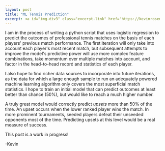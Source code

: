```yaml
---
layout: post
title: "ML Tennis Prediction"
excerpt: <a id="img-div3" class="excerpt-link" href="https://kevinrosenfield.com/Predict-Tennis/"><img width = "50%", height = "auto" src="/images/tennis_analytics.jpeg" alt="obtained from https://www.pinnacle.com/"></a><div id="img-box3" style="top:-60px;height:0px;width:100%;background-color:black;justify-self:center;opacity:0.5;position:relative"></div><div id="img-caption3" style="top:-113px;left:3px;height:55px;width:100%;;justify-self:center;position:relative;opacity:1.0;color:white;text-align:left;">TEXT HERE </div>
---
```

<div>
<p>
I am in the process of writing a python script that uses logistic regression to predict the outcomes of professional tennis matches on the basis of each players' previous match performance. The first iteration will only take into account each player's most recent match, but subsequent attempts to improve the model's predictive power will use more complex feature combinations, take momentum over multiple matches into account, and factor in the head-to-head record and statistics of each player.
</p>

<p>
I also hope to find richer data sources to incorporate into future iterations, as the data for which a large enough sample to run an adequately powered machine learning algorithm only covers the most superficial match statistics. I hope to train an initial model that can predict outcomes at least better than chance (50%), but would like to reach a much higher number.
</p>

<p>
A truly great model would correctly predict <i>upsets</i> more than 50% of the time. An upset occurs when the lower ranked player wins the match. In more prominent tournaments, seeded players defeat their unseeded opponents most of the time. Predicting upsets at this level would be a real measure of success.
</p>

<p>
This post is a work in progress!
</p>

<p>
-Kevin
</p>
</div>
